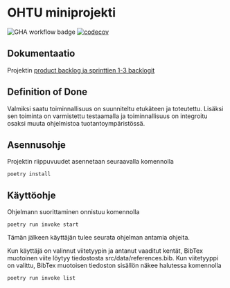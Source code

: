 # OHTU miniprojekti

![GHA workflow badge](https://github.com/evas3/ohtuminiprojekti/workflows/CI/badge.svg) 
[![codecov](https://codecov.io/gh/evas3/ohtuminiprojekti/graph/badge.svg?token=LBHUEB6DP0)](https://codecov.io/gh/evas3/ohtuminiprojekti)

## Dokumentaatio
Projektin [product backlog ja sprinttien 1-3 backlogit](https://docs.google.com/spreadsheets/d/1Exh5aVcuuAFeJxPsNNVsdo74kYu4kWRfEj65Jobz8Fs/)


## Definition of Done
Valmiksi saatu toiminnallisuus on suunniteltu etukäteen ja toteutettu. Lisäksi sen toiminta on varmistettu testaamalla ja toiminnallisuus on integroitu osaksi muuta ohjelmistoa tuotantoympäristössä.

## Asennusohje
Projektin riippuvuudet asennetaan seuraavalla komennolla
```
poetry install
```

## Käyttöohje
Ohjelmann suorittaminen onnistuu komennolla
```
poetry run invoke start
```
Tämän jälkeen käyttäjän tulee seurata ohjelman antamia ohjeita.

Kun käyttäjä on valinnut viitetyypin ja antanut vaaditut kentät, BibTex muotoinen viite löytyy tiedostosta src/data/references.bib. Kun viitetyyppi on valittu, BibTex muotoisen tiedoston sisällön näkee halutessa komennolla
```
poetry run invoke list
```
